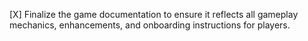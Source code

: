 [X] Finalize the game documentation to ensure it reflects all gameplay mechanics, enhancements, and onboarding instructions for players.
